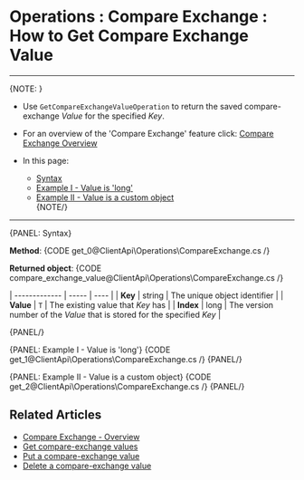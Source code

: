 ﻿# Operations : Compare Exchange : How to Get Compare Exchange Value

---

{NOTE: }

* Use `GetCompareExchangeValueOperation` to return the saved compare-exchange _Value_ for the specified _Key_.  

* For an overview of the 'Compare Exchange' feature click: [Compare Exchange Overview](../../../client-api/operations/compare-exchange/overview)

* In this page:  
  * [Syntax](../../../client-api/operations/compare-exchange/get-compare-exchange-value#syntax)  
  * [Example I - Value is 'long'](../../../client-api/operations/compare-exchange/get-compare-exchange-value#example-i---value-is-)  
  * [Example II - Value is a custom object](../../../client-api/operations/compare-exchange/get-compare-exchange-value#example-ii---value-is-a-custom-object)  
{NOTE/}

---

{PANEL: Syntax}

**Method**:
{CODE get_0@ClientApi\Operations\CompareExchange.cs /}

**Returned object**:
{CODE compare_exchange_value@ClientApi\Operations\CompareExchange.cs /}

| ------------- | ----- | ---- |
| **Key** | string | The unique object identifier |
| **Value** | `T` | The existing value that _Key_ has |
| **Index** | long |  The version number of the _Value_ that is stored for the specified _Key_ |

{PANEL/}

{PANEL: Example I - Value is 'long'} 
{CODE get_1@ClientApi\Operations\CompareExchange.cs /}
{PANEL/}

{PANEL: Example II - Value is a custom object} 
{CODE get_2@ClientApi\Operations\CompareExchange.cs /}
{PANEL/}

## Related Articles

- [Compare Exchange - Overview](../../../client-api/operations/compare-exchange/overview)
- [Get compare-exchange values](../../../client-api/operations/compare-exchange/get-compare-exchange-values)
- [Put a compare-exchange value](../../../client-api/operations/compare-exchange/put-compare-exchange-value)
- [Delete a compare-exchange value](../../../client-api/operations/compare-exchange/delete-compare-exchange-value)
